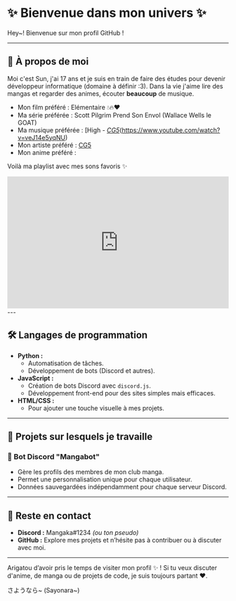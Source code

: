 # ✨ Bienvenue dans mon univers ✨

Hey~! Bienvenue sur mon profil GitHub !

---

## 👤 À propos de moi

Moi c'est Sun, j'ai 17 ans et je suis en train de faire des études pour devenir développeur informatique (domaine à définir :3). Dans la vie j'aime lire des mangas et regarder des animes, écouter **beaucoup** de musique.

- Mon film préféré : Elémentaire 💧🔥❤️
- Ma série préférée : Scott Pilgrim Prend Son Envol (Wallace Wells le GOAT)
- Ma musique préférée : [High - [*CG5*](https://www.youtube.com/@CG5/videos)(https://www.youtube.com/watch?v=veJ14e5yqNU)
- Mon artiste préféré : [CG5](https://www.youtube.com/@CG5/videos)
- Mon anime préféré :

Voilà ma playlist avec mes sons favoris ✨

<iframe title="deezer-widget" src="https://widget.deezer.com/widget/dark/playlist/13385903223" width="100%" height="300" frameborder="0" allowtransparency="true" allow="encrypted-media; clipboard-write"></iframe>
---

## 🛠️ Langages de programmation

- **Python :**
  - Automatisation de tâches.
  - Développement de bots (Discord et autres).
- **JavaScript :**
  - Création de bots Discord avec `discord.js`.
  - Développement front-end pour des sites simples mais efficaces.
- **HTML/CSS :**
  - Pour ajouter une touche visuelle à mes projets.

---

## 📂 Projets sur lesquels je travaille

### 🌸 Bot Discord "Mangabot"
- Gère les profils des membres de mon club manga.
- Permet une personnalisation unique pour chaque utilisateur.
- Données sauvegardées indépendamment pour chaque serveur Discord.

---

## 🌟 Reste en contact
- **Discord :** Mangaka#1234 *(ou ton pseudo)*
- **GitHub :** Explore mes projets et n’hésite pas à contribuer ou à discuter avec moi.

---

Arigatou d’avoir pris le temps de visiter mon profil ✨ ! Si tu veux discuter d'anime, de manga ou de projets de code, je suis toujours partant ❤️.

さようなら~ (Sayonara~)
